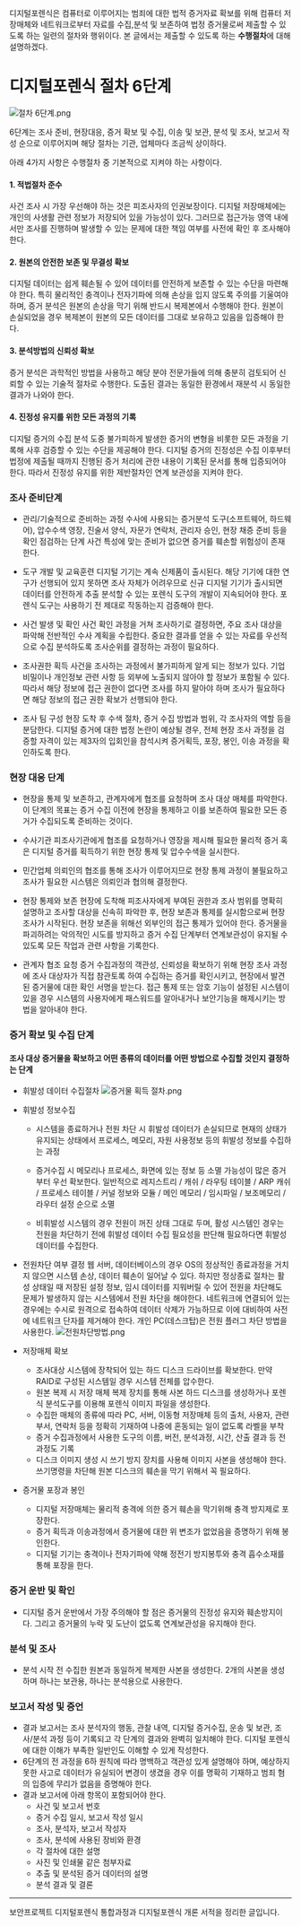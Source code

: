 디지털포렌식은 컴퓨터로 이루어지는 범죄에 대한 법적 증거자료 확보를 위해 컴퓨터 저장매체와 네트워크로부터 자료를 수집,분석 및 보존하여 법정 증거물로써 제출할 수 있도록 하는 일련의 절차와 행위이다. 본 글에서는 제출할 수 있도록 하는 **수행절차**에 대해 설명하겠다.

# 디지털포렌식 절차 6단계

![절차 6단계.png](https://images.velog.io/post-images/jjewqm/4e978680-0441-11ea-a111-73988782b41b/절차-6단계.png)

6단계는 조사 준비, 현장대응, 증거 확보 및 수집, 이송 및 보관, 분석 및 조사, 보고서 작성 순으로 이루어지며 해당 절차는 기관, 업체마다 조금씩 상이하다.

아래 4가지 사항은 수행절차 중 기본적으로 지켜야 하는 사항이다.

#### 1. 적법절차 준수

사건 조사 시 가장 우선해야 하는 것은 피조사자의 인권보장이다. 디지털 저장매체에는 개인의 사생활 관련 정보가 저장되어 있을 가능성이 있다. 그러므로 접근가능 영역 내에서만 조사를 진행하며 발생할 수 있는 문제에 대한 책임 여부를 사전에 확인 후 조사해야 한다.

#### 2. 원본의 안전한 보존 및 무결성 확보

디지털 데이터는 쉽게 훼손될 수 있어 데이터를 안전하게 보존할 수 있는 수단을 마련해야 한다. 특히 물리적인 충격이나 전자기파에 의해 손상을 입지 않도록 주의를 기울여야 하며, 증거 분석은 원본의 손상을 막기 위해 반드시 복제본에서 수행해야 한다. 원본이 손실되었을 경우 복제본이 원본의 모든 데이터를 그대로 보유하고 있음을 입증해야 한다.

#### 3. 분석방법의 신뢰성 확보

증거 분석은 과학적인 방법을 사용하고 해당 분야 전문가들에 의해 충분히 검토되어 신뢰할 수 있는 기술적 절차로 수행한다. 도출된 결과는 동일한 환경에서 재분석 시 동일한 결과가 나와야 한다.

#### 4. 진정성 유지를 위한 모든 과정의 기록

디지털 증거의 수집 분석 도중 불가피하게 발생한 증거의 변형을 비롯한 모든 과정을 기록해 사후 검증할 수 있는 수단을 제공해야 한다. 디지털 증거의 진정성은 수집 이후부터 법정에 제출될 때까지 진행된 증거 처리에 관한 내용이 기록된 문서를 통해 입증되어야 한다.
따라서 진정성 유지를 위한 제반절차인 연계 보관성을 지켜야 한다.

### 조사 준비단계

- 관리/기술적으로 준비하는 과정
  수사에 사용되는 증거분석 도구(소프트웨어, 하드웨어), 압수수색 영장, 진술서 양식, 자문가 연락처, 관리자 승인, 현장 채증 준비 등을 확인 점검하는 단계
  사건 특성에 맞는 준비가 없으면 증거를 훼손할 위험성이 존재한다.

- 도구 개발 및 교육훈련
  디지털 기기는 계속 신제품이 출시된다. 해당 기기에 대한 연구가 선행되어 있지 못하면 조사 자체가 어려우므로 신규 디지털 기기가 출시되면 데이터를 안전하게 추출 분석할 수 있는 포렌식 도구의 개발이 지속되어야 한다. 포렌식 도구는 사용하기 전 제대로 작동하는지 검증해야 한다.
- 사건 발생 및 확인
  사건 확인 과정을 거쳐 조사하기로 결정하면, 주요 조사 대상을 파악해 전반적인 수사 계획을 수립한다. 중요한 결과를 얻을 수 있는 자료를 우선적으로 수집 분석하도록 조사순위를 결정하는 과정이 필요하다.
- 조사권한 획득
  사건을 조사하는 과정에서 불가피하게 알게 되는 정보가 있다. 기업 비밀이나 개인정보 관련 사항 등 외부에 노출되지 않아야 할 정보가 포함될 수 있다. 따라서 해당 정보에 접근 권한이 없다면 조사를 하지 말아야 하며 조사가 필요하다면 해당 정보의 접근 권한 확보가 선행되야 한다.
- 조사 팀 구성
  현장 도착 후 수색 절차, 증거 수집 방법과 범위, 각 조사자의 역할 등을 분담한다.
  디지털 증거에 대한 법정 논란이 예상될 경우, 전체 현장 조사 과정을 검증할 자격이 있는 제3자의 입회인을 참석시켜 증거획득, 포장, 봉인, 이송 과정을 확인하도록 한다.

### 현장 대응 단계

- 현장을 통제 및 보존하고, 관계자에게 협조를 요청하며 조사 대상 매체를 파악한다. 이 단계의 목표는 증거 수집 이전에 현장을 통제하고 이를 보존하여 필요한 모든 증거가 수집되도록 준비하는 것이다.

- 수사기관
  피조사기관에게 협조를 요청하거나 영장을 제시해 필요한 물리적 증거 혹은 디지털 증거를 획득하기 위한 현장 통제 및 압수수색을 실시한다.
- 민간업체
  의뢰인의 협조를 통해 조사가 이루어지므로 현장 통제 과정이 불필요하고 조사가 필요한 시스템은 의뢰인과 협의해 결정한다.
- 현장 통제와 보존
  현장에 도착해 피조사자에게 부여된 권한과 조사 범위를 명확히 설명하고 조사할 대상을 신속히 파악한 후, 현장 보존과 통제를 실시함으로써 현장 조사가 시작된다.
  현장 보존을 위해선 외부인의 접근 통제가 있어야 한다. 증거물을 파괴하려는 악의적인 시도를 방지하고 증거 수집 단계부터 연계보관성이 유지될 수 있도록 모든 작업과 관련 사항을 기록한다.
- 관계자 협조 요청
  증거 수집과정의 객관성, 신뢰성을 확보하기 위해 현장 조사 과정에 조사 대상자가 직접 참관토록 하여 수집하는 증거를 확인시키고, 현장에서 발견된 증거물에 대한 확인 서명을 받는다. 접근 통제 또는 암호 기능이 설정된 시스템이 있을 경우 시스템의 사용자에게 패스워드를 알아내거나 보안기능을 해제시키는 방법을 알아내야 한다.

### 증거 확보 및 수집 단계

#### 조사 대상 증거물을 확보하고 어떤 종류의 데이터를 어떤 방법으로 수집할 것인지 결정하는 단계

- 휘발성 데이터 수집절차
  ![증거물 획득 절차.png](https://images.velog.io/post-images/jjewqm/be13d8d0-04a8-11ea-b562-97cc36b13d44/증거물-획득-절차.png)

- 휘발성 정보수집

  - 시스템을 종료하거나 전원 차단 시 휘발성 데이터가 손실되므로 현재의 상태가 유지되는 상태에서 프로세스, 메모리, 자원 사용정보 등의 휘발성 정보를 수집하는 과정

  - 증거수집 시 메모리나 프로세스, 화면에 있는 정보 등 소멸 가능성이 많은 증거부터 우선 확보한다. 일반적으로 레지스트리 / 캐쉬 / 라우팅 테이블 / ARP 캐쉬 / 프로세스 테이블 / 커널 정보와 모듈 / 메인 메모리 / 임시파일 / 보조메모리 / 라우터 설정 순으로 소멸
  - 비휘발성 시스템의 경우 전원이 꺼진 상태 그대로 두며, 활성 시스템인 경우는 전원을 차단하기 전에 휘발성 데이터 수집 필요성을 판단해 필요하다면 휘발성 데이터를 수집한다.

- 전원차단 여부 결정
  웹 서버, 데이터베이스의 경우 OS의 정상적인 종료과정을 거치지 않으면 시스템 손상, 데이터 훼손이 일어날 수 있다. 하지만 정상종료 절차는 활성 상태일 때 저장된 설정 정보, 임시 데이터를 지워버릴 수 있어 전원을 차단해도 문제가 발생하지 않는 시스템에서 전원 차단을 해야한다.
  네트워크에 연결되어 있는 경우에는 수시로 원격으로 접속하여 데이터 삭제가 가능하므로 이에 대비하여 사전에 네트워크 단자를 제거해야 한다.
  개인 PC(데스크탑)은 전원 플러그 차단 방법을 사용한다.
  ![전원차단방법.png](https://images.velog.io/post-images/jjewqm/11153960-04a5-11ea-a4fe-e3189f82541f/전원차단방법.png)

- 저장매체 확보

  - 조사대상 시스템에 장착되어 있는 하드 디스크 드라이브를 확보한다. 만약 RAID로 구성된 시스템일 경우 시스템 전체를 압수한다.
  - 원본 복제 시 저장 매체 복제 장치를 통해 사본 하드 디스크를 생성하거나 포렌식 분석도구를 이용해 포렌식 이미지 파일을 생성한다.
  - 수집한 매체의 종류에 따라 PC, 서버, 이동형 저장매체 등의 출처, 사용자, 관련부서, 연락처 등을 정확히 기재하여 나중에 혼동되는 일이 없도록 라벨을 부착
  - 증거 수집과정에서 사용한 도구의 이름, 버전, 분석과정, 시간, 산출 결과 등 전 과정도 기록
  - 디스크 이미지 생성 시 쓰기 방지 장치를 사용해 이미지 사본을 생성해야 한다. 쓰기명령을 차단해 원본 디스크의 훼손을 막기 위해서 꼭 필요하다.

- 증거물 포장과 봉인
  - 디지털 저장매체는 물리적 충격에 의한 증거 훼손을 막기위해 충격 방지제로 포장한다.
  - 증거 획득과 이송과정에서 증거물에 대한 위 변조가 없었음을 증명하기 위해 봉인한다.
  - 디지털 기기는 충격이나 전자기파에 약해 정전기 방지봉투와 충격 흡수소재를 통해 포장을 한다.

### 증거 운반 및 확인

- 디지털 증거 운반에서 가장 주의해야 할 점은 증거물의 진정성 유지와 훼손방지이다. 그리고 증거물의 누락 및 도난이 없도록 연계보관성을 유지해야 한다.

### 분석 및 조사

- 분석 시작 전 수집한 원본과 동일하게 복제한 사본을 생성한다. 2개의 사본을 생성하며 하나는 보관용, 하나는 분석용으로 사용한다.

### 보고서 작성 및 증언

- 결과 보고서는 조사 분석자의 행동, 관찰 내역, 디지털 증거수집, 운송 및 보관, 조사/분석 과정 등이 기록되고 각 단계의 결과와 완벽히 일치해야 한다. 디지털 포렌식에 대한 이해가 부족한 일반인도 이해할 수 있게 작성한다.
- 6단계의 전 과정을 6하 원칙에 따라 명백하고 객관성 있게 설명해야 하며, 예상하지 못한 사고로 데이터가 유실되어 변경이 생겼을 경우 이를 명확히 기재하고 범죄 혐의 입증에 무리가 없음을 증명해야 한다.
- 결과 보고서에 아래 항목이 포함되어야 한다.
  - 사건 및 보고서 번호
  - 증거 수집 일시, 보고서 작성 일시
  - 조사, 분석자, 보고서 작성자
  - 조사, 분석에 사용된 장비와 환경
  - 각 절차에 대한 설명
  - 사진 및 인쇄물 같은 첨부자료
  - 추출 및 분석된 증거 데이터의 설명
  - 분석 결과 및 결론

---

보안프로젝트 디지털포렌식 통합과정과 디지털포렌식 개론 서적을 정리한 글입니다.
